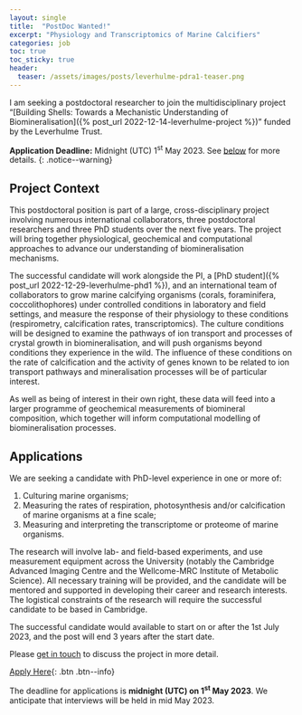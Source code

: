 ```yaml
---
layout: single
title:  "PostDoc Wanted!"
excerpt: "Physiology and Transcriptomics of Marine Calcifiers"
categories: job
toc: true
toc_sticky: true
header:
  teaser: /assets/images/posts/leverhulme-pdra1-teaser.png
---
```


I am seeking a postdoctoral researcher to join the multidisciplinary project “[Building Shells: Towards a Mechanistic Understanding of Biomineralisation]({% post_url 2022-12-14-leverhulme-project %})” funded by the Leverhulme Trust.

**Application Deadline:** Midnight (UTC) 1<sup>st</sup> May 2023. See [below](#applications) for more details.
{: .notice--warning}

## Project Context

This postdoctoral position is part of a large, cross-disciplinary project involving numerous international collaborators, three postdoctoral researchers and three PhD students over the next five years.
The project will bring together physiological, geochemical and computational approaches to advance our understanding of biomineralisation mechanisms.

The successful candidate will work alongside the PI, a [PhD student]({% post_url 2022-12-29-leverhulme-phd1 %}), and an international team of collaborators to grow marine calcifying organisms (corals, foraminifera, coccolithophores) under controlled conditions in laboratory and field settings, and measure the response of their physiology to these conditions (respirometry, calcification rates, transcriptomics).
The culture conditions will be designed to examine the pathways of ion transport and processes of crystal growth in biomineralisation, and will push organisms beyond conditions they experience in the wild.
The influence of these conditions on the rate of calcification and the activity of genes known to be related to ion transport pathways and mineralisation processes will be of particular interest.

As well as being of interest in their own right, these data will feed into a larger programme of geochemical measurements of biomineral composition, which together will inform computational modelling of biomineralisation processes.

## Applications

We are seeking a candidate with PhD-level experience in one or more of:

1. Culturing marine organisms;
2. Measuring the rates of respiration, photosynthesis and/or calcification of marine organisms at a fine scale;
3. Measuring and interpreting the transcriptome or proteome of marine organisms.

The research will involve lab- and field-based experiments, and use measurement equipment across the University (notably the Cambridge Advanced Imaging Centre and the Wellcome-MRC Institute of Metabolic Science).
All necessary training will be provided, and the candidate will be mentored and supported in developing their career and research interests.
The logistical constraints of the research will require the successful candidate to be based in Cambridge.

The successful candidate would available to start on or after the 1st July 2023, and the post will end 3 years after the start date.

Please [get in touch](mailto:ob266@cam.ac.uk) to discuss the project in more detail.

[Apply Here](https://www.jobs.cam.ac.uk/job/39499/){: .btn .btn--info}

The deadline for applications is **midnight (UTC) on 1<sup>st</sup> May 2023**. We anticipate that interviews will be held in mid May 2023.
